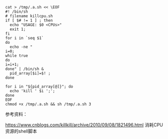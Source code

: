 ```
cat > /tmp/.a.sh << \EOF
#! /bin/sh 
# filename killcpu.sh
if [ $# != 1 ] ; then
  echo "USAGE: $0 <CPUs>"
  exit 1;
fi
for i in `seq $1`
do
  echo -ne " 
i=0; 
while true
do
i=i+1; 
done" | /bin/sh &
  pid_array[$i]=$! ;
done
 
for i in "${pid_array[@]}"; do
  echo 'kill ' $i ';';
done
EOF
chmod +x /tmp/.a.sh && sh /tmp/.a.sh 3
```
参考资料：

https://www.cnblogs.com/killkill/archive/2010/09/08/1821496.html 消耗CPU资源的shell脚本
